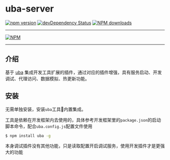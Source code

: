 # uba-server

[![npm version](https://img.shields.io/npm/v/uba-server.svg)](https://www.npmjs.com/package/uba-server)
[![devDependency Status](https://img.shields.io/david/dev/tinper-uba/uba-server.svg)](https://david-dm.org/tinper-uba/uba-server#info=devDependencies)
[![NPM downloads](http://img.shields.io/npm/dt/uba-server.svg?style=flat)](https://npmjs.org/package/uba-server)

---

[![NPM](https://nodei.co/npm/uba-server.png)](https://nodei.co/npm/uba-server/)

---

## 介绍

基于 [uba](https://github.com/iuap-design/tinper-uba/) 集成开发工具扩展的插件，通过对应的插件增强，具有服务启动、开发调试、代理访问、数据模拟、热更新功能。


## 安装

无需单独安装，安装`uba`工具内置集成。

工具是依赖在开发框架内去使用的，具体参考开发框架里的`package.json`的启动脚本命令，配合`uba.config.js`配置文件使用

```bash
$ npm install uba -g
```

本身调试插件没有其他功能，只是读取配置开启调试服务，使用开发插件才是更强大的功能
